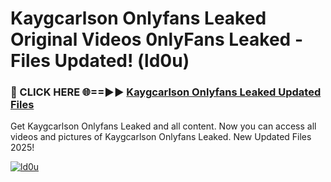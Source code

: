 # Kaygcarlson Onlyfans Leaked Original Videos 0nlyFans Leaked - Files Updated! (ld0u)

<h3>🔴 CLICK HERE 🌐==►► <a href="https://tinyurl.com/x26r9saj" rel="nofollow">Kaygcarlson Onlyfans Leaked Updated Files</a></h3>

Get Kaygcarlson Onlyfans Leaked and all content. Now you can access all videos and pictures of Kaygcarlson Onlyfans Leaked. New Updated Files 2025!

[![ld0u](https://i.imgur.com/LkgZPqh.gif)](https://tinyurl.com/x26r9saj)
